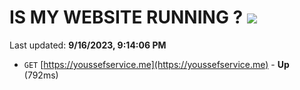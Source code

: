 # IS MY WEBSITE RUNNING ? [![](https://img.shields.io/static/v1?label=Sponsor&message=%E2%9D%A4&logo=GitHub&color=%23fe8e86)](https://github.com/sponsors/<username>)

Last updated: **9/16/2023, 9:14:06 PM**

- `GET` [https://youssefservice.me](https://youssefservice.me) - **Up** (792ms)

